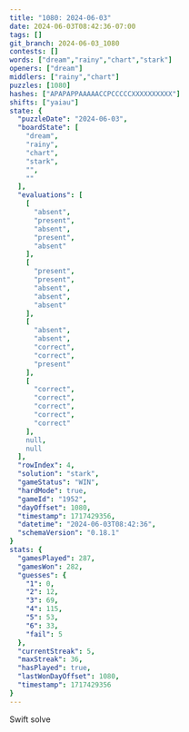 ```yaml
---
title: "1080: 2024-06-03"
date: 2024-06-03T08:42:36-07:00
tags: []
git_branch: 2024-06-03_1080
contests: []
words: ["dream","rainy","chart","stark"]
openers: ["dream"]
middlers: ["rainy","chart"]
puzzles: [1080]
hashes: ["APAPAPPAAAAACCPCCCCCXXXXXXXXXX"]
shifts: ["yaiau"]
state: {
  "puzzleDate": "2024-06-03",
  "boardState": [
    "dream",
    "rainy",
    "chart",
    "stark",
    "",
    ""
  ],
  "evaluations": [
    [
      "absent",
      "present",
      "absent",
      "present",
      "absent"
    ],
    [
      "present",
      "present",
      "absent",
      "absent",
      "absent"
    ],
    [
      "absent",
      "absent",
      "correct",
      "correct",
      "present"
    ],
    [
      "correct",
      "correct",
      "correct",
      "correct",
      "correct"
    ],
    null,
    null
  ],
  "rowIndex": 4,
  "solution": "stark",
  "gameStatus": "WIN",
  "hardMode": true,
  "gameId": "1952",
  "dayOffset": 1080,
  "timestamp": 1717429356,
  "datetime": "2024-06-03T08:42:36",
  "schemaVersion": "0.18.1"
}
stats: {
  "gamesPlayed": 287,
  "gamesWon": 282,
  "guesses": {
    "1": 0,
    "2": 12,
    "3": 69,
    "4": 115,
    "5": 53,
    "6": 33,
    "fail": 5
  },
  "currentStreak": 5,
  "maxStreak": 36,
  "hasPlayed": true,
  "lastWonDayOffset": 1080,
  "timestamp": 1717429356
}
---
```

<!-- more -->
Swift solve
